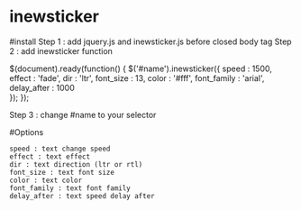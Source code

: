 inewsticker
===========
#install
Step 1 : add jquery.js and inewsticker.js before closed body tag
Step 2 : add inewsticker function

$(document).ready(function() {
    $('#name').inewsticker({
		speed       : 1500,
		effect      : 'fade',
		dir         : 'ltr',
		font_size   : 13,
		color       : '#fff',
		font_family : 'arial',
		delay_after : 1000		
	});
});
            

Step 3 : change #name to your selector

#Options

    speed : text change speed
    effect : text effect
    dir : text direction (ltr or rtl)
    font_size : text font size
    color : text color
    font_family : text font family
    delay_after : text speed delay after


